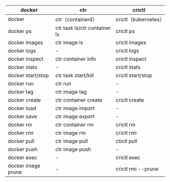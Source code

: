 
| docker             | ctr                          | crictl               |
|--------------------|------------------------------|----------------------|
| docker             | ctr（containerd）            | crictl（kubernetes） |
| docker ps          | ctr task ls/ctr container ls | crictl ps            |
| docker images      | ctr image ls                 | crictl images        |
| docker logs        | -                            | crictl logs          |
| docker inspect     | ctr container info           | crictl inspect       |
| docker stats       | -                            | crictl stats         |
| docker start/stop  | ctr task start/kill          | crictl start/stop    |
| docker run         | ctr run                      | -                    |
| docker tag         | ctr image tag                | -                    |
| docker create      | ctr container create         | crictl create        |
| docker load        | ctr image import             | -                    |
| docker save        | ctr image export             | -                    |
| docker rm          | ctr container rm             | crictl rm            |
| docker rmi         | ctr image rm                 | crictl rmi           |
| docker pull        | ctr image pull               | ctictl pull          |
| docker push        | ctr image push               | -                    |
| docker exec        | -                            | crictl exec          |
| docker image prune | -                            | crictl rmi --prune   |
